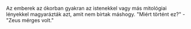 Az emberek az ókorban gyakran az istenekkel vagy más mitológiai lényekkel magyarázták azt, amit nem bírtak máshogy.
"Miért történt ez?" - "Zeus mérges volt."